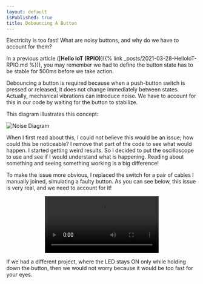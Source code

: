 ```yaml
---
layout: default
isPublished: true
title: Debouncing A Button
---
```


Electricity is too fast! What are noisy buttons, and why do we have to account for them?

In a previous article ([**Hello IoT (RPIO)**]({% link _posts/2021-03-28-HelloIoT-RPIO.md %})), you may remember we had to define the button state has to be stable for 500ms before we take action.

Debouncing a button is required because when a push-button switch is pressed or released, it does not change immediately between states. Actually, mechanical vibrations can introduce noise. We have to account for this in our code by waiting for the button to stabilize.

This diagram illustrates this concept:

![Noise Diagram](/assets/blog/2021-04-04/NoiseDiagram.png)

When I first read about this, I could not believe this would be an issue; how could this be noticeable? I remove that part of the code to see what would happen. I started getting weird results. So I decided to put the oscilloscope to use and see if I would understand what is happening. Reading about something and seeing something working is a big difference!

To make the issue more obvious, I replaced the switch for a pair of cables I manually joined, simulating a faulty button. As you can see below, this issue is very real, and we need to account for it!

<p style="text-align:center">
    <video src="/assets/blog/2021-04-04/NoisyButton.mov" autoplay controls loop></video>
</p>

If we had a different project, where the LED stays ON only while holding down the button, then we would not worry because it would be too fast for your eyes.

